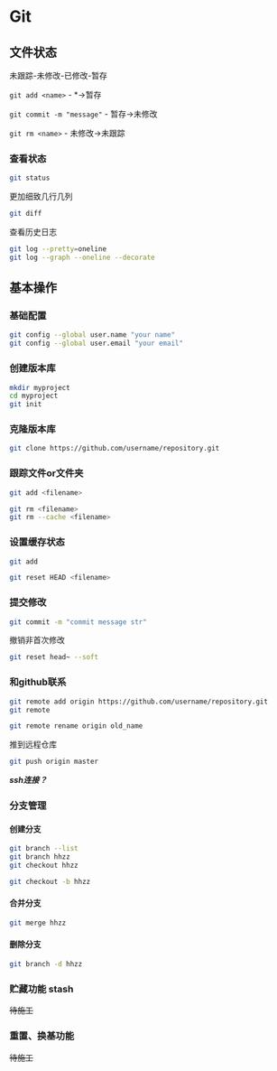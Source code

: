 # Git



## 文件状态
未跟踪-未修改-已修改-暂存

`git add <name>` - *->暂存

`git commit -m "message"` - 暂存->未修改

`git rm <name>` - 未修改->未跟踪

### 查看状态
``` bash
git status
```
更加细致几行几列
``` bash
git diff
```
查看历史日志
``` bash
git log --pretty=oneline
git log --graph --oneline --decorate
```
## 基本操作
### 基础配置
``` bash
git config --global user.name "your name"
git config --global user.email "your email"
```

### 创建版本库
``` bash
mkdir myproject
cd myproject
git init
```

### 克隆版本库
``` bash
git clone https://github.com/username/repository.git
```


### 跟踪文件or文件夹
``` bash
git add <filename>
```
``` bash
git rm <filename>
git rm --cache <filename>
```

### 设置缓存状态
``` bash
git add
```
``` bash
git reset HEAD <filename>
```

### 提交修改
``` bash
git commit -m "commit message str"
```
撤销非首次修改
``` bash
git reset head~ --soft
```

### 和github联系
``` bash
git remote add origin https://github.com/username/repository.git
git remote
```
``` bash
git remote rename origin old_name 
```
推到远程仓库
``` bash
git push origin master
```
***ssh连接？***

### 分支管理
#### 创建分支
``` bash
git branch --list
git branch hhzz
git checkout hhzz
```
``` bash
git checkout -b hhzz
```
#### 合并分支
``` bash
git merge hhzz
```
#### 删除分支
``` bash
git branch -d hhzz
```
### 贮藏功能 stash
~~待施工~~
### 重置、换基功能
~~待施工~~

